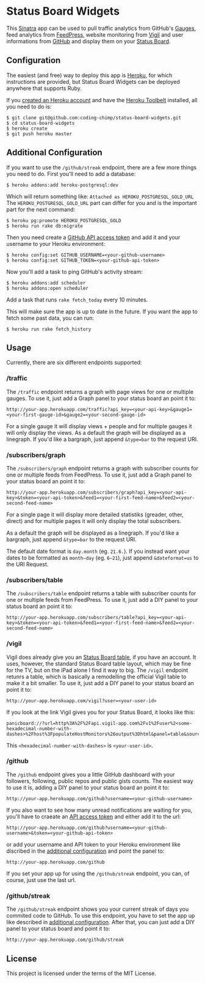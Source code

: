# Status Board Widgets #

This [Sinatra][1] app can be used to pull traffic analytics from GitHub's [Gauges][2], feed analytics from [FeedPress][3], website monitoring from [Vigil][4] and user informations from [GitHub][5] and display them on your [Status Board][6].

## Configuration ##

The easiest (and free) way to deploy this app is [Heroku][7], for which instructions are provided, but Status Board Widgets can be deployed anywhere that supports Ruby.

If you [created an Heroku account][8] and have the [Heroku Toolbelt][9] installed, all you need to do is:

    $ git clone git@github.com:coding-chimp/status-board-widgets.git
    $ cd status-board-widgets
    $ heroku create
    $ git push heroku master

## Additional Configuration  ##

If you want to use the `/github/streak` endpoint, there are a few more things you need to do.
First you'll need to add a database:

    $ heroku addons:add heroku-postgresql:dev

Which will return something like: `Attached as HEROKU_POSTGRESQL_GOLD_URL`
The `HEROKU_POSTGRESQL_GOLD_URL` part can differ for you and is the important part for the next command:

    $ heroku pg:promote HEROKU_POSTGRESQL_GOLD
    $ heroku run rake db:migrate

Then you need create a [GitHub API access token][11] and add it and your username to your Heroku environment:
    
    $ heroku config:set GITHUB_USERNAME=<your-github-username>
    $ heroku config:set GITHUB_TOKEN=<your-github-api-token>

Now you'll add a task to ping GitHub's activity stream:

    $ heroku addons:add scheduler
    $ heroku addons:open scheduler

Add a task that runs `rake fetch_today` every 10 minutes.

This will make sure the app is up to date in the future. If you want the app to fetch some past data, you can run:

    $ heroku run rake fetch_history

## Usage ##

Currently, there are six different endpoints supported:

### /traffic ###

The `/traffic` endpoint returns a graph with page views for one or multiple gauges. To use it, just add a Graph panel to your status board an point it to:

    http://your-app.herokuapp.com/traffic?api_key=<your-api-key>&gauge1=<your-first-gauge-id>&gauge2=<your-second-gauge-id>

For a single gauge it will display views + people and for multiple gauges it will only display the views. As a default the graph will be displayed as a linegraph. If you'd like a bargraph, just append `&type=bar` to the request URI.

### /subscribers/graph  ###

The `/subscribers/graph` endpoint returns a graph with subscriber counts for one or multiple feeds from FeedPress. To use it, just add a Graph panel to your status board an point it to:

    http://your-app.herokuapp.com/subscribers/graph?api_key=<your-api-key>&token=<your-api-token>&feed1=<your-first-feed-name>&feed2=<your-second-feed-name>

For a single page it will display more detailed statistiks (greader, other, direct) and for multiple pages it will only display the total subscribers.

As a default the graph will be displayed as a linegraph. If you'd like a bargraph, just append `&type=bar` to the request URI.

The default date format is `day.month` (eg. `21.6.`). If you instead want your dates to be formatted as `month–day` (eg. `6–21`), just append `&dateformat=us` to the URI Request.

### /subscribers/table  ###

The `/subscribers/table` endpoint returns a table with subscriber counts for one or multiple feeds from FeedPress. To use it, just add a DIY panel to your status board an point it to:

    http://your-app.herokuapp.com/subscribers/table?api_key=<your-api-key>&token=<your-api-token>&feed1=<your-first-feed-name>&feed2=<your-second-feed-name>

### /vigil ###

Vigil does already give you an [Status Board table][10], if you have an account. It uses, however, the standard Status Board table layout, which may be fine for the TV, but on the iPad alone I find it way to big. The `/vigil` endpoint retunrs a table, which is basically a remodelling the official Vigil table to make it a bit smaller. To use it, just add a DIY panel to your status board an point it to:

    http://your-app.herokuapp.com/vigil?user=<your-user-id>

If you look at the link Vigil gives you for your Status Board, it looks like this:
    
    panicboard://?url=http%3A%2F%2Fapi.vigil-app.com%2Fv1%2Fuser%2<some-hexadecimal-number-with-dashes>%2Fhost%3FpopulateHostMonitors%26output%3Dhtml&panel=table&sourceDisplayName=Vigil

This `<hexadecimal-number-with-dashes>` is `<your-user-id>`.

### /github ###

The `/github` endpoint gives you a little GitHub dashboard with your followers, following, public repos and public gists counts. The easiest way to use it is, adding a DIY panel to your status board an point it to:

    http://your-app.herokuapp.com/github?username=<your-github-username>

If you also want to see how many unread notifications are waiting for you, you'll have to craeate an [API access token][11] and either add it to the url:

    http://your-app.herokuapp.com/github?username=<your-github-username>&token=<your-github-api-token>

or add your username and API token to your Heroku environment like discribed in the [additional configuration][12] and point the panel to:

    http://your-app.herokuapp.com/github

If you set your app up for using the `/github/streak` endpoint, you can, of course, just use the last url.

### /github/streak ###

The `/github/streak` endpoint shows you your current streak of days you commited code to GitHub. To use this endpoint, you have to set the app up like described in [additional configuration][12]. After that, you can just add a DIY panel to your status board and point it to:

    http://your-app.herokuapp.com/github/streak

## License ##

This project is licensed under the terms of the MIT License.

[1]: http://www.sinatrarb.com
[2]: http://get.gaug.es
[3]: http://feedpress.it
[4]: http://vigil-app.com
[5]: http://github.com
[6]: http://panic.com/statusboard/
[7]: http://heroku.com
[8]: https://id.heroku.com/signup/devcenter
[9]: https://toolbelt.heroku.com
[10]: http://status.vigil-app.com
[11]: https://github.com/settings/applications
[12]: #additionalconfiguration
